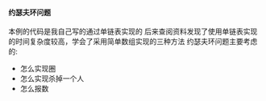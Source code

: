 #### 约瑟夫环问题
本例的代码是我自己写的通过单链表实现的
后来查阅资料发现了使用单链表实现的时间复杂度较高，学会了采用简单数组实现的三种方法
约瑟夫环问题主要考虑的:
- 怎么实现圈
- 怎么实现杀掉一个人
- 怎么报数
